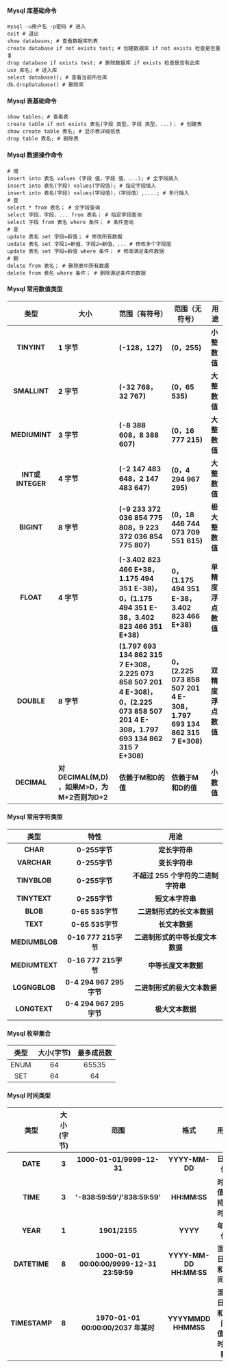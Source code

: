 #### **Mysql 库基础命令**

```
mysql -u用户名 -p密码 # 进入
exit # 退出
show databases; # 查看数据库列表
create database if not exists test; # 创建数据库 if not exists 检查是否重复
drop database if exists test; # 删除数据库 if exists 检查是否有此库
use 库名; # 进入库
select database(); # 查看当前所在库
db.dropDatabase() # 删除库
```

#### **Mysql 表基础命令**

```
show tables; # 查看表
create table if not exists 表名(字段 类型，字段 类型，...)； # 创建表 
show create table 表名; # 显示表详细信息
drop table 表名; # 删除表
```

#### **Mysql 数据操作命令**

```
# 增
insert into 表名 values (字段 值，字段 值，...); # 全字段插入
insert into 表名(字段) values(字段值); # 指定字段插入
insert into 表名(字段) values(字段值)，（字段值）,....; # 多行插入
# 查
select * from 表名； # 全字段查询
select 字段，字段，... from 表名； # 指定字段查询
select 字段 from 表名 where 条件； # 条件查询
# 查
update 表名 set 字段=新值； # 修改所有数据
uodate 表名 set 字段1=新值，字段2=新值，... # 修改多个字段值
update 表名 set 字段=新值 where 条件； # 修改满足条件数据
# 删
delete from 表名； # 删除表中所有数据
delete from 表名 where 条件； # 删除满足条件的数据
```

#### **Mysql 常用数值类型**

|     **类型**     | **大小**                                     | **范围（有符号）**                                           | **范围（无符号）**                                           | **用途**            |
| :--------------: | -------------------------------------------- | ------------------------------------------------------------ | ------------------------------------------------------------ | ------------------- |
|   **TINYINT**    | **1 字节**                                   | **(-128，127)**                                              | **(0，255)**                                                 | **小整数值**        |
|   **SMALLINT**   | **2 字节**                                   | **(-32 768，32 767)**                                        | **(0，65 535)**                                              | **大整数值**        |
|  **MEDIUMINT**   | **3 字节**                                   | **(-8 388 608，8 388 607)**                                  | **(0，16 777 215)**                                          | **大整数值**        |
| **INT或INTEGER** | **4 字节**                                   | **(-2 147 483 648，2 147 483 647)**                          | **(0，4 294 967 295)**                                       | **大整数值**        |
|    **BIGINT**    | **8 字节**                                   | **(-9 233 372 036 854 775 808，9 223 372 036 854 775 807)**  | **(0，18 446 744 073 709 551 615)**                          | **极大整数值**      |
|    **FLOAT**     | **4 字节**                                   | **(-3.402 823 466 E+38，1.175 494 351 E-38)，0，(1.175 494 351 E-38，3.402 823 466 351 E+38)** | **0，(1.175 494 351 E-38，3.402 823 466 E+38)**              | **单精度 浮点数值** |
|    **DOUBLE**    | **8 字节**                                   | **(1.797 693 134 862 315 7 E+308，2.225 073 858 507 201 4 E-308)，0，(2.225 073 858 507 201 4 E-308，1.797 693 134 862 315 7 E+308)** | **0，(2.225 073 858 507 201 4 E-308，1.797 693 134 862 315 7 E+308)** | **双精度 浮点数值** |
|   **DECIMAL**    | **对DECIMAL(M,D) ，如果M>D，为M+2否则为D+2** | **依赖于M和D的值**                                           | **依赖于M和D的值**                                           | **小数值**          |

#### **Mysql 常用字符类型**

|      类型      |          特性           |                用途                 |
| :------------: | :---------------------: | :---------------------------------: |
|    **CHAR**    |      **0-255字节**      |           **定长字符串**            |
|  **VARCHAR**   |      **0-255字节**      |           **变长字符串**            |
|  **TINYBLOB**  |      **0-255字节**      | **不超过 255 个字符的二进制字符串** |
|  **TINYTEXT**  |      **0-255字节**      |          **短文本字符串**           |
|    **BLOB**    |    **0-65 535字节**     |     **二进制形式的长文本数据**      |
|    **TEXT**    |    **0-65 535字节**     |           **长文本数据**            |
| **MEDIUMBLOB** |  **0-16 777 215字节**   |  **二进制形式的中等长度文本数据**   |
| **MEDIUMTEXT** |  **0-16 777 215字节**   |        **中等长度文本数据**         |
| **LOGNGBLOB**  | **0-4 294 967 295字节** |    **二进制形式的极大文本数据**     |
|  **LONGTEXT**  | **0-4 294 967 295字节** |          **极大文本数据**           |

#### **Mysql 枚举集合**

| **类型** | **大小(字节)** | **最多成员数** |
| :------: | :------------: | :------------: |
|   ENUM   |       64       |     65535      |
|   SET    |       64       |       64       |

#### **Mysql 时间类型**

|   **类型**    | **大小(字节)** |                  **范围**                   |        **格式**         |           **用途**           |
| :-----------: | :------------: | :-----------------------------------------: | :---------------------: | :--------------------------: |
|   **DATE**    |     **3**      |          **1000-01-01/9999-12-31**          |     **YYYY-MM-DD**      |          **日期值**          |
|   **TIME**    |     **3**      |        **'-838:59:59'/'838:59:59'**         |      **HH:MM:SS**       |     **时间值或持续时间**     |
|   **YEAR**    |     **1**      |                **1901/2155**                |        **YYYY**         |          **年份值**          |
| **DATETIME**  |     **8**      | **1000-01-01 00:00:00/9999-12-31 23:59:59** | **YYYY-MM-DD HH:MM:SS** |     **混合日期和时间值**     |
| **TIMESTAMP** |     **8**      |     **1970-01-01 00:00:00/2037 年某时**     |   **YYYYMMDD HHMMSS**   | **混合日期和时间值，时间戳** |

